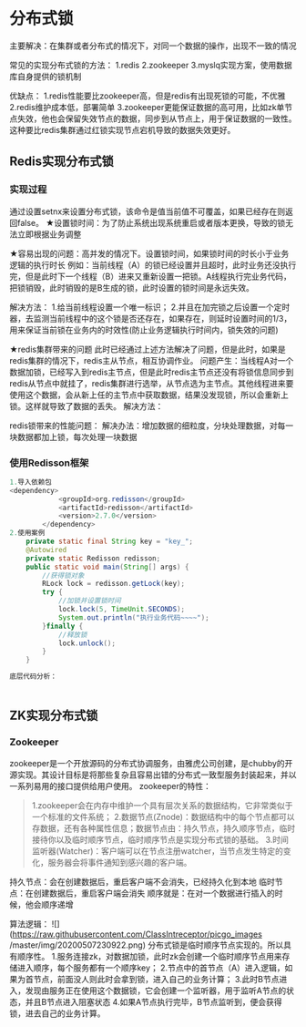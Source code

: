 # 分布式锁
主要解决：在集群或者分布式的情况下，对同一个数据的操作，出现不一致的情况

常见的实现分布式锁的方法：
1.redis
2.zookeeper
3.myslq实现方案，使用数据库自身提供的锁机制

优缺点：
1.redis性能要比zookeeper高，但是redis有出现死锁的可能，不优雅
2.redis维护成本低，部署简单
3.zookeeper更能保证数据的高可用，比如zk单节点失效，他也会保留失效节点的数据，同步到从节点上，用于保证数据的一致性。这种要比redis集群通过红锁实现节点宕机导致的数据失效更好。

## Redis实现分布式锁
### 实现过程
通过设置setnx来设置分布式锁，该命令是值当前值不可覆盖，如果已经存在则返回false。
★设置锁时间：为了防止系统出现系统重启或者版本更换，导致的锁无法立即根据业务调整

★容易出现的问题：高并发的情况下。设置锁时间，如果锁时间的时长小于业务逻辑的执行时长
例如：当前线程（A）的锁已经设置并且超时，此时业务还没执行完，但是此时下一个线程（B）进来又重新设置一把锁。A线程执行完业务代码，把锁销毁，此时销毁的是B生成的锁，此时设置的锁时间是永远失效。

解决方法：
1.给当前线程设置一个唯一标识；
2.并且在加完锁之后设置一个定时器，去监测当前线程中的这个锁是否还存在，如果存在，则延时设置时间的1/3，用来保证当前锁在业务内的时效性(防止业务逻辑执行时间内，锁失效的问题)

★redis集群带来的问题
此时已经通过上述方法解决了问题，但是此时，如果是redis集群的情况下，redis主从节点，相互协调作业。
问题产生：当线程A对一个数据加锁，已经写入到redis主节点，但是此时redis主节点还没有将锁信息同步到redis从节点中就挂了，redis集群进行选举，从节点选为主节点。其他线程进来要使用这个数据，会从新上任的主节点中获取数据，结果没发现锁，所以会重新上锁。这样就导致了数据的丢失。
解决方法：
	
	
redis锁带来的性能问题：
解决办法：增加数据的细粒度，分块处理数据，对每一块数据都加上锁，每次处理一块数据

### 使用Redisson框架
~~~java
1.导入依赖包
<dependency>
            <groupId>org.redisson</groupId>
            <artifactId>redisson</artifactId>
            <version>2.7.0</version>
        </dependency>
2.使用案例
    private static final String key = "key_";
    @Autowired
    private static Redisson redisson;
    public static void main(String[] args) {
        //获得锁对象
        RLock lock = redisson.getLock(key);
        try {
            //加锁并设置锁时间
            lock.lock(5, TimeUnit.SECONDS);
            System.out.println("执行业务代码~~~~");
        }finally {
            //释放锁
            lock.unlock();
        }
    }

底层代码分析：
    

~~~

## ZK实现分布式锁

### Zookeeper
zookeeper是一个开放源码的分布式协调服务，由雅虎公司创建，是chubby的开源实现。其设计目标是将那些复杂且容易出错的分布式一致型服务封装起来，并以一系列易用的接口提供给用户使用。
zookeeper的特性：
> 1.zookeeper会在内存中维护一个具有层次关系的数据结构，它非常类似于一个标准的文件系统；
> 2.数据节点(Znode)：数据结构中的每个节点都可以存数据，还有各种属性信息；数据节点由：持久节点，持久顺序节点，临时接待你以及临时顺序节点，临时顺序节点是实现分布式锁的基础。
> 3.时间监听器(Watcher)：客户端可以在节点注册watcher，当节点发生特定的变化，服务器会将事件通知到感兴趣的客户端。

持久节点：会在创建数据后，重启客户端不会消失，已经持久化到本地
临时节点：在创建数据后，重启客户端会消失
顺序就是：在对一个数据进行插入的时候，他会顺序递增

算法逻辑：
![](https://raw.githubusercontent.com/ClassIntreceptor/picgo_images /master/img/20200507230922.png)
分布式锁是临时顺序节点实现的。所以具有顺序性。
1.服务连接zk，对数据加锁，此时zk会创建一个临时顺序节点用来存储进入顺序，每个服务都有一个顺序key；
2.节点中的首节点（A）进入逻辑，如果为首节点，前面没人则此时会拿到锁，进入自己的业务计算；
3.此时B节点进入，发现由服务正在使用这个数据锁，它会创建一个监听器，用于监听A节点的状态，并且B节点进入阻塞状态
4.如果A节点执行完毕，B节点监听到，便会获得锁，进去自己的业务计算。


























